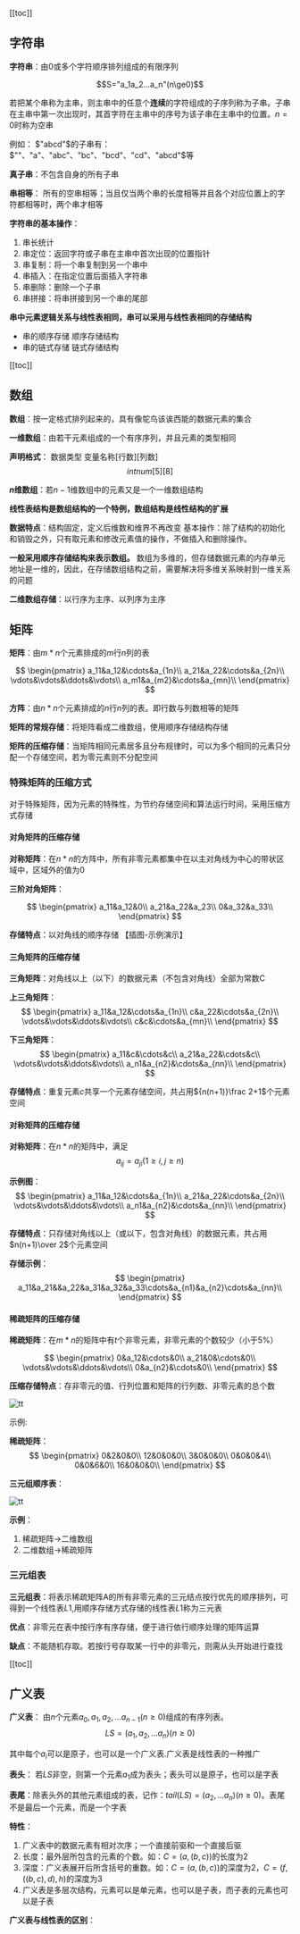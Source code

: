 [[toc]]
## 字符串
**字符串**：由0或多个字符顺序排列组成的有限序列

$$S="a_1a_2...a_n"(n\ge0)$$

若把某个串称为主串，则主串中的任意个**连续**的字符组成的子序列称为子串。子串在主串中第一次出现时，其首字符在主串中的序号为该子串在主串中的位置。$n=0$时称为空串

例如： $"abcd"$的子串有：$""、"a"、"abc"、"bc"、"bcd"、"cd"、"abcd"$等

**真子串**：不包含自身的所有子串

**串相等**： 所有的空串相等；当且仅当两个串的长度相等并且各个对应位置上的字符都相等时，两个串才相等

**字符串的基本操作**：
1. 串长统计
2. 串定位：返回字符或子串在主串中首次出现的位置指针
3. 串复制：将一个串复制到另一个串中
4. 串插入：在指定位置后面插入字符串
5. 串删除：删除一个子串
6. 串拼接：将串拼接到另一个串的尾部

**串中元素逻辑关系与线性表相同，串可以采用与线性表相同的存储结构**
* 串的顺序存储
顺序存储结构
* 串的链式存储
链式存储结构

[[toc]]
## 数组
**数组**：按一定格式排列起来的，具有像鸵鸟该诶西能的数据元素的集合

**一维数组**：由若干元素组成的一个有序序列，并且元素的类型相同

**声明格式**： 数据类型 变量名称[行数][列数]
$$ int  num[5][8]$$
          
**$n$维数组**：若$n-1$维数组中的元素又是一个一维数组结构

**线性表结构是数组结构的一个特例，数组结构是线性结构的扩展**

**数据特点**：结构固定，定义后维数和维界不再改变
基本操作：除了结构的初始化和销毁之外，只有取元素和修改元素值的操作，不做插入和删除操作。

**一般采用顺序存储结构来表示数组。**
数组为多维的，但存储数据元素的内存单元地址是一维的，因此，在存储数组结构之前，需要解决将多维关系映射到一维关系的问题

**二维数组存储**：以行序为主序、以列序为主序



## 矩阵
**矩阵**：由$m*n$个元素排成的$m$行$n$列的表

$$
\begin{pmatrix}
a_11&a_12&\cdots&a_{1n}\\
a_21&a_22&\cdots&a_{2n}\\
\vdots&\vdots&\ddots&\vdots\\
a_m1&a_{m2}&\cdots&a_{mn}\\
\end{pmatrix}
$$

**方阵**：由$n*n$个元素排成的$n$行$n$列的表。即行数与列数相等的矩阵

**矩阵的常规存储**：将矩阵看成二维数组，使用顺序存储结构存储

**矩阵的压缩存储**：当矩阵相同元素居多且分布规律时，可以为多个相同的元素只分配一个存储空间，若为零元素则不分配空间

### 特殊矩阵的压缩方式
对于特殊矩阵，因为元素的特殊性，为节约存储空间和算法运行时间，采用压缩方式存储

#### 对角矩阵的压缩存储
**对称矩阵**：在$n*n$的方阵中，所有非零元素都集中在以主对角线为中心的带状区域中，区域外的值为0

**三阶对角矩阵**：

$$
\begin{pmatrix}
a_11&a_12&0\\
a_21&a_22&a_23\\
0&a_32&a_33\\
\end{pmatrix}
$$

**存储特点**：以对角线的顺序存储
【插图-示例演示】

#### 三角矩阵的压缩存储
**三角矩阵**：对角线以上（以下）的数据元素（不包含对角线）全部为常数C

**上三角矩阵**：
$$
\begin{pmatrix}
a_11&a_12&\cdots&a_{1n}\\
c&a_22&\cdots&a_{2n}\\
\vdots&\vdots&\ddots&\vdots\\
c&c&\cdots&a_{mn}\\
\end{pmatrix}
$$

**下三角矩阵**：
$$
\begin{pmatrix}
a_11&c&\cdots&c\\
a_21&a_22&\cdots&c\\
\vdots&\vdots&\ddots&\vdots\\
a_n1&a_{n2}&\cdots&a_{nn}\\
\end{pmatrix}
$$

**存储特点**：重复元素$c$共享一个元素存储空间，共占用${n(n+1)}\frac 2+1$个元素空间

#### 对称矩阵的压缩存储
**对称矩阵**：在$n*n$的矩阵中，满足$$a_{ij}=a_{ji}(1\ge i,j\ge n)$$

**示例图**：
$$
\begin{pmatrix}
a_11&a_12&\cdots&a_{1n}\\
a_21&a_22&\cdots&a_{2n}\\
\vdots&\vdots&\ddots&\vdots\\
a_n1&a_{n2}&\cdots&a_{nn}\\
\end{pmatrix}
$$

**存储特点**：只存储对角线以上（或以下，包含对角线）的数据元素，共占用$n(n+1)\over 2$个元素空间

**存储示例**：
$$
\begin{pmatrix}
a_11&a_21&&a_22&a_31&a_32&a_33\cdots&a_{n1}&a_{n2}\cdots&a_{nn}\\
\end{pmatrix}
$$


#### 稀疏矩阵的压缩存储
**稀疏矩阵**：在$m*n$的矩阵中有$t$个非零元素，非零元素的个数较少（小于5%）

$$
\begin{pmatrix}
0&a_12&\cdots&0\\
a_21&0&\cdots&0\\
\vdots&\vdots&\ddots&\vdots\\
0&a_{n2}&\cdots&0\\
\end{pmatrix}
$$

**压缩存储特点**：存非零元的值、行列位置和矩阵的行列数、非零元素的总个数

![tt](_images/矩阵_三元组.png "tt")

示例:

**稀疏矩阵**：
$$
\begin{pmatrix}
0&2&0&0\\
12&0&0&0\\
3&0&0&0\\
0&0&0&4\\
0&0&6&0\\
16&0&0&0\\
\end{pmatrix}
$$

**三元组顺序表**：

![tt](_images/线性表_稀疏矩阵存储.png "tt")

**示例**：
1. 稀疏矩阵->二维数组
1. 二维数组->稀疏矩阵

### 三元组表
**三元组表**：将表示稀疏矩阵A的所有非零元素的三元结点按行优先的顺序排列，可得到一个线性表$L1$,用顺序存储方式存储的线性表$L1$称为三元表

**优点**：非零元在表中按行序有序存储，便于进行依行顺序处理的矩阵运算

**缺点**：不能随机存取。若按行号存取某一行中的非零元，则需从头开始进行查找

[[toc]]
## 广义表
**广义表**： 由$n$个元素$a_0,a_1,a_2,...a_{n-1}(n\ge0)$组成的有序列表。
$$LS=(a_1,a_2,...a_n)(n\ge0)$$

其中每个$a_i$可以是原子，也可以是一个广义表.广义表是线性表的一种推广

**表头**： 若$LS$非空，则第一个元素$a_1$成为表头；表头可以是原子，也可以是字表

**表尾**：除表头外的其他元素组成的表，记作：$tail(LS)=(a_2,...a_n)(n\ge0)$。表尾不是最后一个元素，而是一个字表

**特性**：
1. 广义表中的数据元素有相对次序；一个直接前驱和一个直接后驱
1. 长度：最外层所包含的元素的个数。如：$C=(a,(b,c))$的长度为2
1. 深度：广义表展开后所含括号的重数。如：$C=(a,(b,c))$的深度为2，$C=(f,((b,c),d),h)$的深度为3
1. 广义表是多层次结构，元素可以是单元素，也可以是子表，而子表的元素也可以是子表

**广义表与线性表的区别**：



